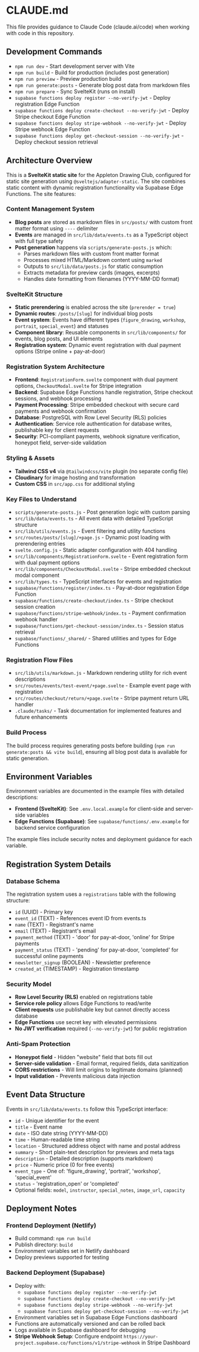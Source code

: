 # CLAUDE.md

This file provides guidance to Claude Code (claude.ai/code) when working with code in this repository.

## Development Commands

- `npm run dev` - Start development server with Vite
- `npm run build` - Build for production (includes post generation)
- `npm run preview` - Preview production build
- `npm run generate:posts` - Generate blog post data from markdown files
- `npm run prepare` - Sync SvelteKit (runs on install)
- `supabase functions deploy register --no-verify-jwt` - Deploy registration Edge Function
- `supabase functions deploy create-checkout --no-verify-jwt` - Deploy Stripe checkout Edge Function
- `supabase functions deploy stripe-webhook --no-verify-jwt` - Deploy Stripe webhook Edge Function
- `supabase functions deploy get-checkout-session --no-verify-jwt` - Deploy checkout session retrieval

## Architecture Overview

This is a **SvelteKit static site** for the Appleton Drawing Club, configured for static site generation using `@sveltejs/adapter-static`. The site combines static content with dynamic registration functionality via Supabase Edge Functions. The site features:

### Content Management System

- **Blog posts** are stored as markdown files in `src/posts/` with custom front matter format using `----` delimiter
- **Events** are managed in `src/lib/data/events.ts` as a TypeScript object with full type safety
- **Post generation** happens via `scripts/generate-posts.js` which:
  - Parses markdown files with custom front matter format
  - Processes mixed HTML/Markdown content using `marked`
  - Outputs to `src/lib/data/posts.js` for static consumption
  - Extracts metadata for preview cards (images, excerpts)
  - Handles date formatting from filenames (YYYY-MM-DD format)

### SvelteKit Structure

- **Static prerendering** is enabled across the site (`prerender = true`)
- **Dynamic routes**: `/posts/[slug]` for individual blog posts
- **Event system**: Events have different types (`figure_drawing`, `workshop`, `portrait`, `special_event`) and statuses
- **Component library**: Reusable components in `src/lib/components/` for events, blog posts, and UI elements
- **Registration system**: Dynamic event registration with dual payment options (Stripe online + pay-at-door)

### Registration System Architecture

- **Frontend**: `RegistrationForm.svelte` component with dual payment options, `CheckoutModal.svelte` for Stripe integration
- **Backend**: Supabase Edge Functions handle registration, Stripe checkout sessions, and webhook processing
- **Payment Processing**: Stripe embedded checkout with secure card payments and webhook confirmation
- **Database**: PostgreSQL with Row Level Security (RLS) policies
- **Authentication**: Service role authentication for database writes, publishable key for client requests
- **Security**: PCI-compliant payments, webhook signature verification, honeypot field, server-side validation

### Styling & Assets

- **Tailwind CSS v4** via `@tailwindcss/vite` plugin (no separate config file)
- **Cloudinary** for image hosting and transformation
- **Custom CSS** in `src/app.css` for additional styling

### Key Files to Understand

- `scripts/generate-posts.js` - Post generation logic with custom parsing
- `src/lib/data/events.ts` - All event data with detailed TypeScript structure
- `src/lib/utils/events.js` - Event filtering and utility functions
- `src/routes/posts/[slug]/+page.js` - Dynamic post loading with prerendering entries
- `svelte.config.js` - Static adapter configuration with 404 handling
- `src/lib/components/RegistrationForm.svelte` - Event registration form with dual payment options
- `src/lib/components/CheckoutModal.svelte` - Stripe embedded checkout modal component
- `src/lib/types.ts` - TypeScript interfaces for events and registration
- `supabase/functions/register/index.ts` - Pay-at-door registration Edge Function
- `supabase/functions/create-checkout/index.ts` - Stripe checkout session creation
- `supabase/functions/stripe-webhook/index.ts` - Payment confirmation webhook handler
- `supabase/functions/get-checkout-session/index.ts` - Session status retrieval
- `supabase/functions/_shared/` - Shared utilities and types for Edge Functions

### Registration Flow Files

- `src/lib/utils/markdown.js` - Markdown rendering utility for rich event descriptions
- `src/routes/events/test-event/+page.svelte` - Example event page with registration
- `src/routes/checkout/return/+page.svelte` - Stripe payment return URL handler
- `.claude/tasks/` - Task documentation for implemented features and future enhancements

### Build Process

The build process requires generating posts before building (`npm run generate:posts && vite build`), ensuring all blog post data is available for static generation.

## Environment Variables

Environment variables are documented in the example files with detailed descriptions:

- **Frontend (SvelteKit)**: See `.env.local.example` for client-side and server-side variables
- **Edge Functions (Supabase)**: See `supabase/functions/.env.example` for backend service configuration

The example files include security notes and deployment guidance for each variable.

## Registration System Details

### Database Schema

The registration system uses a `registrations` table with the following structure:

- `id` (UUID) - Primary key
- `event_id` (TEXT) - References event ID from events.ts
- `name` (TEXT) - Registrant's name
- `email` (TEXT) - Registrant's email
- `payment_method` (TEXT) - 'door' for pay-at-door, 'online' for Stripe payments
- `payment_status` (TEXT) - 'pending' for pay-at-door, 'completed' for successful online payments
- `newsletter_signup` (BOOLEAN) - Newsletter preference
- `created_at` (TIMESTAMP) - Registration timestamp

### Security Model

- **Row Level Security (RLS)** enabled on registrations table
- **Service role policy** allows Edge Functions to read/write
- **Client requests** use publishable key but cannot directly access database
- **Edge Functions** use secret key with elevated permissions
- **No JWT verification** required (`--no-verify-jwt`) for public registration

### Anti-Spam Protection

- **Honeypot field** - Hidden "website" field that bots fill out
- **Server-side validation** - Email format, required fields, data sanitization
- **CORS restrictions** - Will limit origins to legitimate domains (planned)
- **Input validation** - Prevents malicious data injection

## Event Data Structure

Events in `src/lib/data/events.ts` follow this TypeScript interface:

- `id` - Unique identifier for the event
- `title` - Event name
- `date` - ISO date string (YYYY-MM-DD)
- `time` - Human-readable time string
- `location` - Structured address object with name and postal address
- `summary` - Short plain-text description for previews and meta tags
- `description` - Detailed description (supports markdown)
- `price` - Numeric price (0 for free events)
- `event_type` - One of: 'figure_drawing', 'portrait', 'workshop', 'special_event'
- `status` - 'registration_open' or 'completed'
- Optional fields: `model`, `instructor`, `special_notes`, `image_url`, `capacity`

## Deployment Notes

### Frontend Deployment (Netlify)

- Build command: `npm run build`
- Publish directory: `build`
- Environment variables set in Netlify dashboard
- Deploy previews supported for testing

### Backend Deployment (Supabase)

- Deploy with:
  - `supabase functions deploy register --no-verify-jwt`
  - `supabase functions deploy create-checkout --no-verify-jwt`
  - `supabase functions deploy stripe-webhook --no-verify-jwt`
  - `supabase functions deploy get-checkout-session --no-verify-jwt`
- Environment variables set in Supabase Edge Functions dashboard
- Functions are automatically versioned and can be rolled back
- Logs available in Supabase dashboard for debugging
- **Stripe Webhook Setup**: Configure endpoint `https://your-project.supabase.co/functions/v1/stripe-webhook` in Stripe Dashboard
